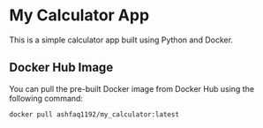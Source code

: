 # My Calculator App

This is a simple calculator app built using Python and Docker.

## Docker Hub Image

You can pull the pre-built Docker image from Docker Hub using the following command:

```bash
docker pull ashfaq1192/my_calculator:latest

